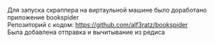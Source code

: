 Для запуска скраппера на виртаульной машине было доработано приложение bookspider  
Репозиторий с кодом: https://github.com/alf3ratz/bookspider  
Была добавлена отправка и вычитывание из редиса